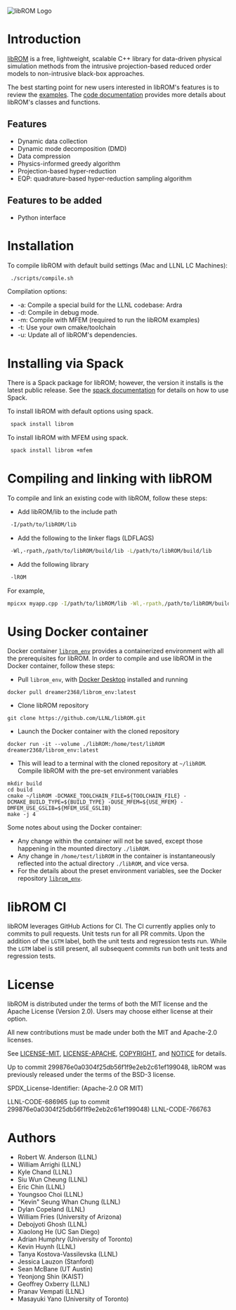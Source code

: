 ![libROM Logo](https://www.librom.net/img/logo-300.png)

# Introduction

[libROM](https://www.librom.net) is a free, lightweight, scalable C++ library for data-driven physical
simulation methods from the intrusive projection-based reduced order models to
non-intrusive black-box approaches.

The best starting point for new users interested in libROM's features 
is to review the [examples](https://www.librom.net/examples.html). 
The [code documentation](https://librom.readthedocs.io/en/latest/index.html) 
provides more details about libROM's classes and functions. 

## Features

- Dynamic data collection
- Dynamic mode decomposition (DMD)
- Data compression
- Physics-informed greedy algorithm
- Projection-based hyper-reduction
- EQP: quadrature-based hyper-reduction sampling algorithm

## Features to be added

- Python interface

# Installation

To compile libROM with default build settings (Mac and LLNL LC Machines):
```sh
 ./scripts/compile.sh
```

Compilation options:

- -a: Compile a special build for the LLNL codebase: Ardra
- -d: Compile in debug mode.
- -m: Compile with MFEM (required to run the libROM examples)
- -t: Use your own cmake/toolchain
- -u: Update all of libROM's dependencies.

# Installing via Spack

There is a Spack package for libROM; however, the version it installs
is the latest public release. See the [spack
documentation](https://spack.readthedocs.io/en/latest/index.html) for
details on how to use Spack.

To install libROM with default options using spack.

```sh
 spack install librom
```

To install libROM with MFEM using spack.

```sh
 spack install librom +mfem
```

# Compiling and linking with libROM

To compile and link an existing code with libROM, follow these steps:

- Add libROM/lib to the include path
```sh
 -I/path/to/libROM/lib
```
- Add the following to the linker flags (LDFLAGS)
```sh
 -Wl,-rpath,/path/to/libROM/build/lib -L/path/to/libROM/build/lib
```
- Add the following library
```sh
 -lROM
```

For example,
```sh
mpicxx myapp.cpp -I/path/to/libROM/lib -Wl,-rpath,/path/to/libROM/build/lib -L/path/to/libROM/build/lib -lROM -o myapp.out
```

# Using Docker container

Docker container [`librom_env`](https://hub.docker.com/repository/docker/dreamer2368/librom_env/general) provides a containerized environment with all the prerequisites for libROM. In order to compile and use libROM in the Docker container, follow these steps:

- Pull `librom_env`, with [Docker Desktop](https://www.docker.com/) installed and running
```
docker pull dreamer2368/librom_env:latest
```
- Clone libROM repository
```
git clone https://github.com/LLNL/libROM.git
```
- Launch the Docker container with the cloned repository
```
docker run -it --volume ./libROM:/home/test/libROM dreamer2368/librom_env:latest
```
- This will lead to a terminal with the cloned repository at `~/libROM`. Compile libROM with the pre-set environment variables
```
mkdir build
cd build
cmake ~/libROM -DCMAKE_TOOLCHAIN_FILE=${TOOLCHAIN_FILE} -DCMAKE_BUILD_TYPE=${BUILD_TYPE} -DUSE_MFEM=${USE_MFEM} -DMFEM_USE_GSLIB=${MFEM_USE_GSLIB}
make -j 4
```

Some notes about using the Docker container:
- Any change within the container will not be saved, except those happening in the mounted directory `./libROM`.
- Any change in `/home/test/libROM` in the container is instantaneously reflected into the actual directory `./libROM`, and vice versa.
- For the details about the preset environment variables, see the Docker repository [`librom_env`](https://hub.docker.com/repository/docker/dreamer2368/librom_env/general).


# libROM CI

libROM leverages GitHub Actions for CI. The CI currently applies only to commits to pull requests.  Unit tests run for all PR commits. Upon the addition of the `LGTM` label, both the unit tests and regression tests run. While the `LGTM` label is still present, all subsequent commits run both unit tests and regression tests. 

# License

libROM is distributed under the terms of both the MIT license and the
Apache License (Version 2.0). Users may choose either license at their
option.

All new contributions must be made under both the MIT and Apache-2.0 licenses.

See
[LICENSE-MIT](https://github.com/LLNL/libROM/blob/master/LICENSE-MIT),
[LICENSE-APACHE](https://github.com/LLNL/libROM/blob/master/LICENSE-APACHE),
[COPYRIGHT](https://github.com/LLNL/libROM/blob/master/COPYRIGHT), and
[NOTICE](https://github.com/LLNL/libROM/blob/master/NOTICE) for
details.

Up to commit 299876e0a0304f25db56f1f9e2eb2c61ef199048, libROM was
previously released under the terms of the BSD-3 license.

SPDX_License-Identifier: (Apache-2.0 OR MIT)

LLNL-CODE-686965 (up to commit 299876e0a0304f25db56f1f9e2eb2c61ef199048)
LLNL-CODE-766763


# Authors
- Robert W. Anderson (LLNL)
- William Arrighi (LLNL)
- Kyle Chand (LLNL)
- Siu Wun Cheung (LLNL)
- Eric Chin (LLNL)
- Youngsoo Choi (LLNL)
- "Kevin" Seung Whan Chung (LLNL)
- Dylan Copeland (LLNL)
- William Fries (University of Arizona)
- Debojyoti Ghosh (LLNL)
- Xiaolong He (UC San Diego)
- Adrian Humphry (University of Toronto)
- Kevin Huynh (LLNL)
- Tanya Kostova-Vassilevska (LLNL)
- Jessica Lauzon (Stanford)
- Sean McBane (UT Austin)
- Yeonjong Shin (KAIST)
- Geoffrey Oxberry (LLNL)
- Pranav Vempati (LLNL)
- Masayuki Yano (University of Toronto)
